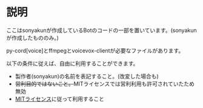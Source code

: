 # 説明
ここはsonyakunが作成しているBotのコードの一部を置いています。(sonyakunが作成したもののみ。)

py-cord[voice]とffmpegとvoicevox-clientが必要なファイルがあります。

以下の条件に従えば、自由に利用することができます。

- 製作者(sonyakun)の名前を表記すること。(改変した場合も)
- ~~営利目的ではないこと。~~MITライセンスでは営利利用も許可されていたため無効
- [MITライセンス](https://github.com/sonyakun/sonyakun-OSS/blob/main/LICENSE)に従って利用すること
